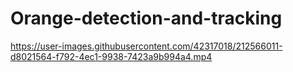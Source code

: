 # Orange-detection-and-tracking



https://user-images.githubusercontent.com/42317018/212566011-d8021564-f792-4ec1-9938-7423a9b994a4.mp4

